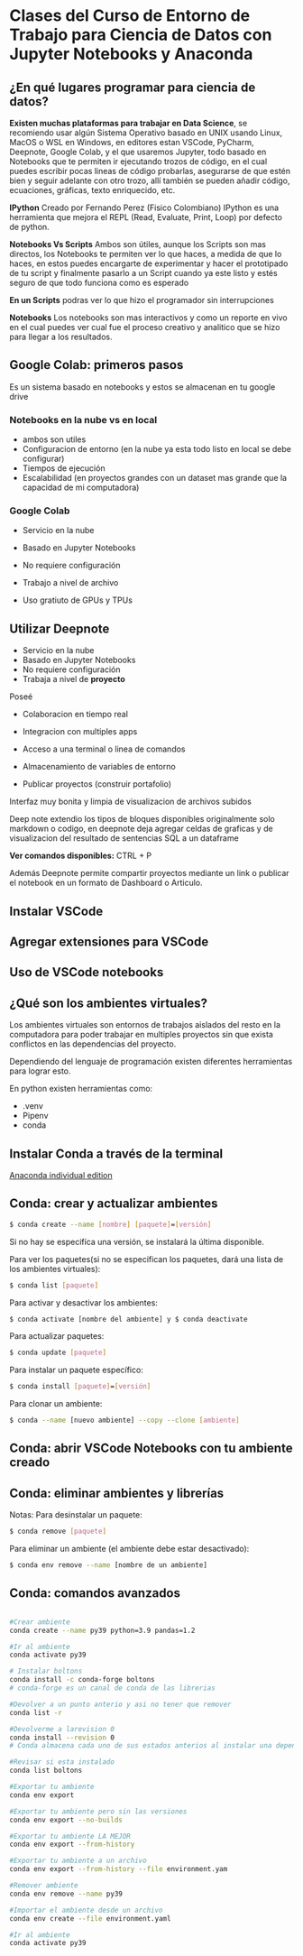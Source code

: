 # Clases del Curso de Entorno de Trabajo para Ciencia de Datos con Jupyter Notebooks y Anaconda

## ¿En qué lugares programar para ciencia de datos?

**Existen muchas plataformas para trabajar en Data Science**, se recomiendo usar algún Sistema Operativo basado en UNIX usando Linux, MacOS o WSL en Windows, en editores estan VSCode, PyCharm, Deepnote, Google Colab, y el que usaremos Jupyter, todo basado en Notebooks que te permiten ir ejecutando trozos de código, en el cual puedes escribir pocas lineas de código probarlas, asegurarse de que estén bien y seguir adelante con otro trozo, allí también se pueden añadir código, ecuaciones, gráficas, texto enriquecido, etc.

**IPython**
Creado por Fernando Perez (Fisico Colombiano)
IPython es una herramienta que mejora el REPL (Read, Evaluate, Print, Loop) por defecto de python.

**Notebooks Vs Scripts**
Ambos son útiles, aunque los Scripts son mas directos, los Notebooks te permiten ver lo que haces, a medida de que lo haces, en estos puedes encargarte de experimentar y hacer el prototipado de tu script y finalmente pasarlo a un Script cuando ya este listo y estés seguro de que todo funciona como es esperado

**En un Scripts** podras ver lo que hizo el programador sin interrupciones

**Notebooks**
Los notebooks son mas interactivos y como un reporte en vivo en el cual puedes ver cual fue el proceso creativo y analitico que se hizo para llegar a los resultados.

## Google Colab: primeros pasos

Es un sistema basado en notebooks y estos se almacenan en tu google drive

### Notebooks en la nube vs en local

- ambos son utiles
- Configuracion de entorno (en la nube ya esta todo listo en local se debe configurar)
- Tiempos de ejecución
- Escalabilidad (en proyectos grandes con un dataset mas grande que la capacidad de mi computadora)

### Google Colab

- Servicio en la nube
- Basado en Jupyter Notebooks
- No requiere configuración
- Trabajo a nivel de archivo

- Uso gratiuto de GPUs y TPUs

## Utilizar Deepnote

- Servicio en la nube
- Basado en Jupyter Notebooks
- No requiere configuración
- Trabaja a nivel de **proyecto**

Poseé

- Colaboracion en tiempo real
- Integracion con multiples apps
- Acceso a una terminal o linea de comandos

- Almacenamiento de variables de entorno
- Publicar proyectos (construir portafolio)

Interfaz muy bonita y limpia de visualizacion de archivos subidos

Deep note extendio los tipos de bloques disponibles originalmente solo markdown o codigo, en deepnote deja agregar celdas de graficas y de visualizacion del resultado de sentencias SQL a un dataframe

**Ver comandos disponibles:** CTRL + P

Además Deepnote permite compartir proyectos mediante un link o publicar el notebook en un formato de Dashboard o Articulo.

## Instalar VSCode

## Agregar extensiones para VSCode

## Uso de VSCode notebooks

## ¿Qué son los ambientes virtuales?

Los ambientes virtuales son entornos de trabajos aislados del resto en la computadora para poder trabajar en multiples proyectos sin que exista conflictos en las dependencias del proyecto.

Dependiendo del lenguaje de programación existen diferentes herramientas para lograr esto.

En python existen herramientas como:

- .venv
- Pipenv
- conda

## Instalar Conda a través de la terminal

[Anaconda individual edition](https://www.anaconda.com/products/individual)

## Conda: crear y actualizar ambientes

```sh
$ conda create --name [nombre] [paquete]=[versión]
```

Si no hay se especifíca una versión, se instalará la última disponible.

Para ver los paquetes(si no se especifican los paquetes, dará una lista de los ambientes virtuales):

```sh
$ conda list [paquete]
```

Para activar y desactivar los ambientes:

```sh
$ conda activate [nombre del ambiente] y $ conda deactivate
```

Para actualizar paquetes:

```sh
$ conda update [paquete]
```

Para instalar un paquete específico:

```sh
$ conda install [paquete]=[versión]
```

Para clonar un ambiente:

```sh
$ conda --name [nuevo ambiente] --copy --clone [ambiente]
```

## Conda: abrir VSCode Notebooks con tu ambiente creado

## Conda: eliminar ambientes y librerías

Notas:
Para desinstalar un paquete:

```sh
$ conda remove [paquete]
```

Para eliminar un ambiente (el ambiente debe estar desactivado):

```sh
$ conda env remove --name [nombre de un ambiente]
```

## Conda: comandos avanzados

```sh

#Crear ambiente
conda create --name py39 python=3.9 pandas=1.2

#Ir al ambiente
conda activate py39

# Instalar boltons
conda install -c conda-forge boltons
# conda-forge es un canal de conda de las librerias

#Devolver a un punto anterio y asi no tener que remover
conda list -r

#Devolverme a larevision 0
conda install --revision 0
# Conda almacena cada uno de sus estados anterios al instalar una dependencias, estos estados se llaman revision, perminiendo asi volver a una revision anterior, con un registro de las "migraciones" del ambiente.

#Revisar si esta instalado
conda list boltons

#Exportar tu ambiente
conda env export

#Exportar tu ambiente pero sin las versiones
conda env export --no-builds

#Exportar tu ambiente LA MEJOR
conda env export --from-history

#Exportar tu ambiente a un archivo
conda env export --from-history --file environment.yam

#Remover ambiente
conda env remove --name py39

#Importar el ambiente desde un archivo
conda env create --file environment.yaml

#Ir al ambiente
conda activate py39
```
